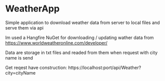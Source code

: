 # WeatherApp
Simple application to download weather data from server to local files and serve them via api

Im used a Hangfire NuGet for downloading / updating wather data from https://www.worldweatheronline.com/developer/

Data are storage in txt files and readed from them when request with city name is send

Get reqest have construction: https://localhost:port/api/Weather?city=cityName
